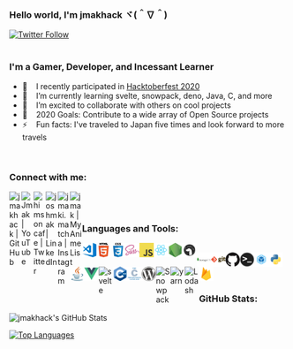 ### Hello world, I'm jmakhack ヾ(＾∇＾)

[![Twitter Follow](https://img.shields.io/twitter/follow/himsoncafe?color=1DA1F2&logo=twitter&style=for-the-badge)](https://twitter.com/intent/follow?original_referer=https%3A%2F%2Fgithub.com%2Fjmakhack&screen_name=himsoncafe)
<br />
<br />

### I'm a Gamer, Developer, and Incessant Learner

- 🔭 &nbsp; &nbsp;I recently participated in [Hacktoberfest 2020](https://hacktoberfest.digitalocean.com/)
- 🌱 &nbsp; &nbsp;I’m currently learning svelte, snowpack, deno, Java, C, and more
- 👯 &nbsp; &nbsp;I’m excited to collaborate with others on cool projects
- 🥅 &nbsp; &nbsp;2020 Goals: Contribute to a wide array of Open Source projects
- ⚡ &nbsp; &nbsp;Fun facts: I've traveled to Japan five times and look forward to more travels
<br />

### Connect with me:

[<img align="left" alt="jmakhack | GitHub" width="22px" src="https://www.flaticon.com/svg/static/icons/svg/2111/2111425.svg" />][github]
[<img align="left" alt="Jmak | YouTube" width="22px" src="https://www.flaticon.com/svg/static/icons/svg/1384/1384060.svg" />][youtube]
[<img align="left" alt="himsoncafe | Twitter" width="22px" src="https://www.flaticon.com/svg/static/icons/svg/733/733579.svg" />][twitter]
[<img align="left" alt="joshmak | LinkedIn" width="22px" src="https://www.flaticon.com/svg/static/icons/svg/174/174857.svg" />][linkedin]
[<img align="left" alt="jmaki.matcha | Instagram" width="22px" src="https://www.flaticon.com/svg/static/icons/svg/1384/1384063.svg" />][instagram]
[<img align="left" alt="jmak | MyAnimeList" width="22px" src="https://image.myanimelist.net/ui/OK6W_koKDTOqqqLDbIoPAiC8a86sHufn_jOI-JGtoCQ" />][myanimelist]
<br />
<br />

### Languages and Tools:

<img align="left" alt="Visual Studio Code" width="26px" src="https://raw.githubusercontent.com/github/explore/80688e429a7d4ef2fca1e82350fe8e3517d3494d/topics/visual-studio-code/visual-studio-code.png" />
<img align="left" alt="HTML5" width="26px" src="https://raw.githubusercontent.com/github/explore/80688e429a7d4ef2fca1e82350fe8e3517d3494d/topics/html/html.png" />
<img align="left" alt="CSS3" width="26px" src="https://raw.githubusercontent.com/github/explore/80688e429a7d4ef2fca1e82350fe8e3517d3494d/topics/css/css.png" />
<img align="left" alt="Sass" width="26px" src="https://raw.githubusercontent.com/github/explore/80688e429a7d4ef2fca1e82350fe8e3517d3494d/topics/sass/sass.png" />
<img align="left" alt="JavaScript" width="26px" src="https://raw.githubusercontent.com/github/explore/80688e429a7d4ef2fca1e82350fe8e3517d3494d/topics/javascript/javascript.png" />
<img align="left" alt="React" width="26px" src="https://raw.githubusercontent.com/github/explore/80688e429a7d4ef2fca1e82350fe8e3517d3494d/topics/react/react.png" />
<img align="left" alt="Node.js" width="26px" src="https://raw.githubusercontent.com/github/explore/80688e429a7d4ef2fca1e82350fe8e3517d3494d/topics/nodejs/nodejs.png" />
<img align="left" alt="Deno" width="26px" src="https://raw.githubusercontent.com/github/explore/361e2821e2dea67711cde99c9c40ed357061cf27/topics/deno/deno.png" />
<br />

<img align="left" alt="MongoDB" width="26px" src="https://raw.githubusercontent.com/github/explore/80688e429a7d4ef2fca1e82350fe8e3517d3494d/topics/mongodb/mongodb.png" />
<img align="left" alt="Git" width="26px" src="https://raw.githubusercontent.com/github/explore/80688e429a7d4ef2fca1e82350fe8e3517d3494d/topics/git/git.png" />
<img align="left" alt="GitHub" width="26px" src="https://raw.githubusercontent.com/github/explore/78df643247d429f6cc873026c0622819ad797942/topics/github/github.png" />
<img align="left" alt="Terminal" width="26px" src="https://raw.githubusercontent.com/github/explore/80688e429a7d4ef2fca1e82350fe8e3517d3494d/topics/terminal/terminal.png" />
<img align="left" alt="Webpack" width="26px" src="https://raw.githubusercontent.com/github/explore/80688e429a7d4ef2fca1e82350fe8e3517d3494d/topics/webpack/webpack.png" />
<img align="left" alt="Python" width="26px" src="https://raw.githubusercontent.com/github/explore/80688e429a7d4ef2fca1e82350fe8e3517d3494d/topics/python/python.png" />
<img align="left" alt="Java" width="26px" src="https://raw.githubusercontent.com/github/explore/80688e429a7d4ef2fca1e82350fe8e3517d3494d/topics/java/java.png" />
<img align="left" alt="Vue" width="26px" src="https://raw.githubusercontent.com/github/explore/80688e429a7d4ef2fca1e82350fe8e3517d3494d/topics/vue/vue.png" />
<br />

<img align="left" alt="svelte" width="26px" src="https://raw.githubusercontent.com/sveltejs/svelte/29052aba7d0b78316d3a52aef1d7ddd54fe6ca84/site/static/images/svelte-android-chrome-512.png" />
<img align="left" alt="C++" width="26px" src="https://raw.githubusercontent.com/github/explore/80688e429a7d4ef2fca1e82350fe8e3517d3494d/topics/cpp/cpp.png" />
<img align="left" alt="C" width="26px" src="https://raw.githubusercontent.com/github/explore/80688e429a7d4ef2fca1e82350fe8e3517d3494d/topics/c/c.png" />
<img align="left" alt="WordPress" width="26px" src="https://raw.githubusercontent.com/github/explore/80688e429a7d4ef2fca1e82350fe8e3517d3494d/topics/wordpress/wordpress.png" />
<img align="left" alt="Snowpack" width="26px" src="https://www.snowpack.dev/assets/snowpack-logo-dark.png"/>
<img align="left" alt="yarn" width="26px" src="https://raw.githubusercontent.com/yarnpkg/assets/master/yarn-kitten-circle.png"/>
<img align="left" alt="Lodash" width="26px" src="https://cdn.iconscout.com/icon/free/png-256/lodash-283360.png"/>
<img align="left" alt="Firebase" width="26px" src="https://raw.githubusercontent.com/github/explore/80688e429a7d4ef2fca1e82350fe8e3517d3494d/topics/firebase/firebase.png"/>
<br />
<br />

### GitHub Stats:

![jmakhack's GitHub Stats](https://github-readme-stats.vercel.app/api?username=jmakhack&count_private=true&include_all_commits=true&show_icons=true&theme=buefy&custom_title=jmakhack's%20GitHub%20Stats)

[![Top Languages](https://github-readme-stats.vercel.app/api/top-langs/?username=jmakhack&theme=buefy&layout=compact&langs_count=8)](https://github.com/anuraghazra/github-readme-stats)


[github]: https://github.com/jmakhack
[twitter]: https://twitter.com/himsoncafe
[youtube]: https://youtube.com/user/MakMakProductions
[instagram]: https://www.instagram.com/jmaki.matcha
[linkedin]: https://www.linkedin.com/in/joshmak/
[myanimelist]: https://myanimelist.net/profile/jmak
